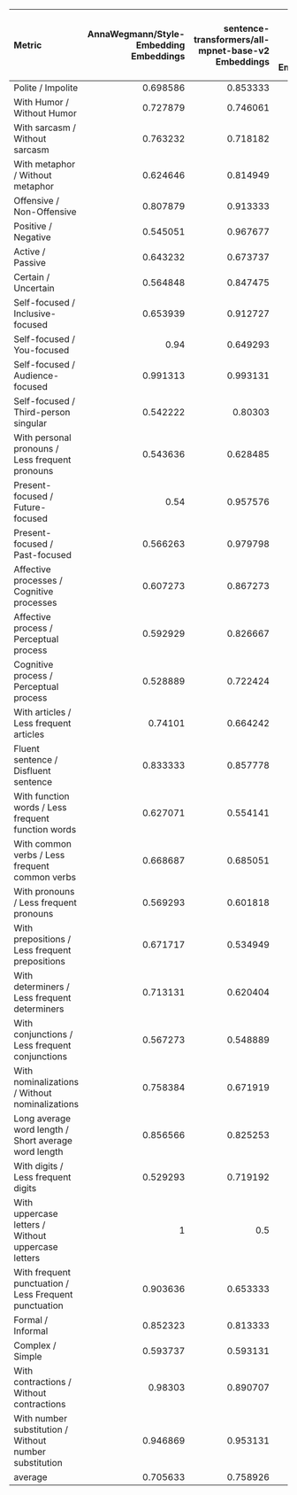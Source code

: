 | Metric                                                 |   AnnaWegmann/Style-Embedding Embeddings |   sentence-transformers/all-mpnet-base-v2 Embeddings |   google-bert/bert-base-uncased Embeddings |   google-bert/bert-base-cased Embeddings |   google-bert/bert-base-multilingual-cased Embeddings |
|:-------------------------------------------------------|-----------------------------------------:|-----------------------------------------------------:|-------------------------------------------:|-----------------------------------------:|------------------------------------------------------:|
| Polite / Impolite                                      |                                 0.698586 |                                             0.853333 |                                   0.928889 |                                 0.941818 |                                              0.892929 |
| With Humor / Without Humor                             |                                 0.727879 |                                             0.746061 |                                   0.885657 |                                 0.881414 |                                              0.864444 |
| With sarcasm / Without sarcasm                         |                                 0.763232 |                                             0.718182 |                                   0.828283 |                                 0.78101  |                                              0.812929 |
| With metaphor / Without metaphor                       |                                 0.624646 |                                             0.814949 |                                   0.893333 |                                 0.881818 |                                              0.855152 |
| Offensive / Non-Offensive                              |                                 0.807879 |                                             0.913333 |                                   0.926869 |                                 0.938586 |                                              0.890707 |
| Positive / Negative                                    |                                 0.545051 |                                             0.967677 |                                   0.899394 |                                 0.891515 |                                              0.781616 |
| Active / Passive                                       |                                 0.643232 |                                             0.673737 |                                   0.871313 |                                 0.890707 |                                              0.876364 |
| Certain / Uncertain                                    |                                 0.564848 |                                             0.847475 |                                   0.870303 |                                 0.875152 |                                              0.775354 |
| Self-focused / Inclusive-focused                       |                                 0.653939 |                                             0.912727 |                                   0.995152 |                                 0.99596  |                                              0.995354 |
| Self-focused / You-focused                             |                                 0.94     |                                             0.649293 |                                   0.970101 |                                 0.972727 |                                              0.966869 |
| Self-focused / Audience-focused                        |                                 0.991313 |                                             0.993131 |                                   0.996768 |                                 0.995758 |                                              0.998384 |
| Self-focused / Third-person singular                   |                                 0.542222 |                                             0.80303  |                                   0.828081 |                                 0.869899 |                                              0.858788 |
| With personal pronouns / Less frequent pronouns        |                                 0.543636 |                                             0.628485 |                                   0.838182 |                                 0.844848 |                                              0.865455 |
| Present-focused / Future-focused                       |                                 0.54     |                                             0.957576 |                                   0.947475 |                                 0.926869 |                                              0.918586 |
| Present-focused / Past-focused                         |                                 0.566263 |                                             0.979798 |                                   0.972929 |                                 0.960808 |                                              0.942828 |
| Affective processes / Cognitive processes              |                                 0.607273 |                                             0.867273 |                                   0.859192 |                                 0.83798  |                                              0.831515 |
| Affective process / Perceptual process                 |                                 0.592929 |                                             0.826667 |                                   0.831717 |                                 0.831313 |                                              0.808283 |
| Cognitive process / Perceptual process                 |                                 0.528889 |                                             0.722424 |                                   0.67899  |                                 0.704444 |                                              0.711313 |
| With articles / Less frequent articles                 |                                 0.74101  |                                             0.664242 |                                   0.966869 |                                 0.957778 |                                              0.949293 |
| Fluent sentence / Disfluent sentence                   |                                 0.833333 |                                             0.857778 |                                   0.988687 |                                 0.996566 |                                              0.997172 |
| With function words / Less frequent function words     |                                 0.627071 |                                             0.554141 |                                   0.779394 |                                 0.792929 |                                              0.761818 |
| With common verbs / Less frequent common verbs         |                                 0.668687 |                                             0.685051 |                                   0.905859 |                                 0.890303 |                                              0.813535 |
| With pronouns / Less frequent pronouns                 |                                 0.569293 |                                             0.601818 |                                   0.82404  |                                 0.846465 |                                              0.853939 |
| With prepositions / Less frequent prepositions         |                                 0.671717 |                                             0.534949 |                                   0.728687 |                                 0.780404 |                                              0.709697 |
| With determiners / Less frequent determiners           |                                 0.713131 |                                             0.620404 |                                   0.84404  |                                 0.88404  |                                              0.823232 |
| With conjunctions / Less frequent conjunctions         |                                 0.567273 |                                             0.548889 |                                   0.727071 |                                 0.804444 |                                              0.689899 |
| With nominalizations / Without nominalizations         |                                 0.758384 |                                             0.671919 |                                   0.827879 |                                 0.823434 |                                              0.798788 |
| Long average word length / Short average word length   |                                 0.856566 |                                             0.825253 |                                   0.993535 |                                 0.993737 |                                              0.966061 |
| With digits / Less frequent digits                     |                                 0.529293 |                                             0.719192 |                                   0.842424 |                                 0.838586 |                                              0.772323 |
| With uppercase letters / Without uppercase letters     |                                 1        |                                             0.5      |                                   0.5      |                                 0.98     |                                              0.987273 |
| With frequent punctuation / Less Frequent punctuation  |                                 0.903636 |                                             0.653333 |                                   0.867071 |                                 0.906263 |                                              0.883434 |
| Formal / Informal                                      |                                 0.852323 |                                             0.813333 |                                   0.973535 |                                 0.979192 |                                              0.971717 |
| Complex / Simple                                       |                                 0.593737 |                                             0.593131 |                                   0.740606 |                                 0.709495 |                                              0.648283 |
| With contractions / Without contractions               |                                 0.98303  |                                             0.890707 |                                   0.980606 |                                 0.978384 |                                              0.987879 |
| With number substitution / Without number substitution |                                 0.946869 |                                             0.953131 |                                   0.999798 |                                 1        |                                              0.997172 |
| average                                                |                                 0.705633 |                                             0.758926 |                                   0.871792 |                                 0.89099  |                                              0.864525 |
